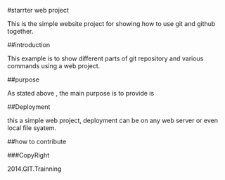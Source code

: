 #starrter web project

This is the simple website project for showing how to use git and github together.

##introduction

This example is to show different parts of git repository and various commands using a web project.

##purpose

As stated above , the main purpose is to provide is 

##Deployment

this a simple web project, deployment can be on any web server or even local file syatem.

##how to contribute

###CopyRight

2014.GIT.Trainning
